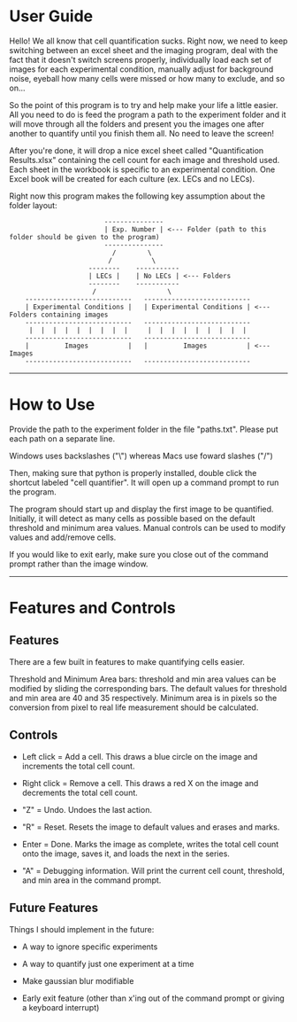 # User Guide

Hello! We all know that cell quantification sucks. Right now, we need to keep switching between an excel sheet and the imaging program, deal with the fact that it doesn't switch screens properly, individually load each set of images for each experimental condition, manually adjust for background noise, eyeball how many cells were missed or how many to exclude, and so on...

So the point of this program is to try and help make your life a little easier. All you need to do is feed the program a path to the experiment folder and it will move through all the folders and present you the images one after another to quantify until you finish them all. No need to leave the screen!

After you're done, it will drop a nice excel sheet called "Quantification Results.xlsx" containing the cell count for each image and threshold used. Each sheet in the workbook is specific to an experimental condition. One Excel book will be created for each culture (ex. LECs and no LECs). 

Right now this program makes the following key assumption about the folder layout:

                            ---------------
                            | Exp. Number | <--- Folder (path to this folder should be given to the program)
                            ---------------
                              /        \
                             /          \
                        --------    -----------
                        | LECs |    | No LECs | <--- Folders
                        --------    -----------
                         /                  \ 
        ---------------------------   ---------------------------
        | Experimental Conditions |   | Experimental Conditions | <--- Folders containing images
        ---------------------------   ---------------------------
         |  |  |  |  |  |  |  |  |     |  |  |  |  |  |  |  |  |  
        ---------------------------   --------------------------- 
        |         Images          |   |         Images          | <--- Images 
        ---------------------------   --------------------------- 

---

# How to Use

Provide the path to the experiment folder in the file "paths.txt". Please put each path on a separate line. 

Windows uses backslashes ("\\") whereas Macs use foward slashes ("/")

Then, making sure that python is properly installed, double click the shortcut labeled "cell quantifier". It will open up a command prompt to run the program. 

The program should start up and display the first image to be quantified. Initially, it will detect as many cells as possible based on the default threshold and minimum area values. Manual controls can be used to modify values and add/remove cells. 

If you would like to exit early, make sure you close out of the command prompt rather than the image window. 

---

# Features and Controls

## Features

There are a few built in features to make quantifying cells easier. 

Threshold and Minimum Area bars: threshold and min area values can be modified by sliding the corresponding bars. The default values for threshold and min area are 40 and 35 respectively. Minimum area is in pixels so the conversion from pixel to real life measurement should be calculated. 

## Controls

* Left click =  Add a cell. This draws a blue circle on the image and increments the total cell count.

* Right click = Remove a cell. This draws a red X on the image and decrements the total cell count.

* "Z" = Undo. Undoes the last action.

* "R" = Reset. Resets the image to default values and erases and marks. 

* Enter = Done. Marks the image as complete, writes the total cell count onto the image, saves it, and loads the next in the series. 

* "A" = Debugging information. Will print the current cell count, threshold, and min area in the command prompt. 

## Future Features

Things I should implement in the future:

* A way to ignore specific experiments

* A way to quantify just one experiment at a time

* Make gaussian blur modifiable

* Early exit feature (other than x'ing out of the command prompt or giving a keyboard interrupt)




